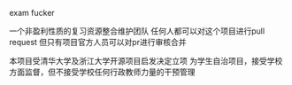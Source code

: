 exam fucker

一个非盈利性质的复习资源整合维护团队
	任何人都可以对这个项目进行pull request 
	但只有项目官方人员可以对pr进行审核合并

本项目受清华大学及浙江大学开源项目启发决定立项
为学生自治项目，接受学校方面监督，但不接受学校任何行政教师力量的干预管理
